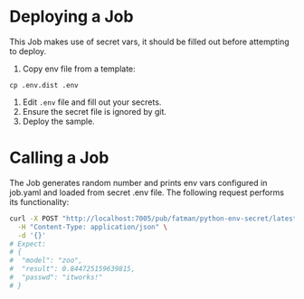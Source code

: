 # Deploying a Job
This Job makes use of secret vars, it should be filled out before attempting to deploy.
1. Copy env file from a template:
```
cp .env.dist .env
```
1. Edit `.env` file and fill out your secrets.
1. Ensure the secret file is ignored by git.
1. Deploy the sample.

# Calling a Job
The Job generates random number and prints env vars configured in job.yaml and loaded from secret .env file. 
The following request performs its functionality:
```bash
curl -X POST "http://localhost:7005/pub/fatman/python-env-secret/latest/api/v1/perform" \
  -H "Content-Type: application/json" \
  -d '{}'
# Expect:
# {
#  "model": "zoo",
#  "result": 0.844725159639815,
#  "passwd": "itworks!"
# }
```
